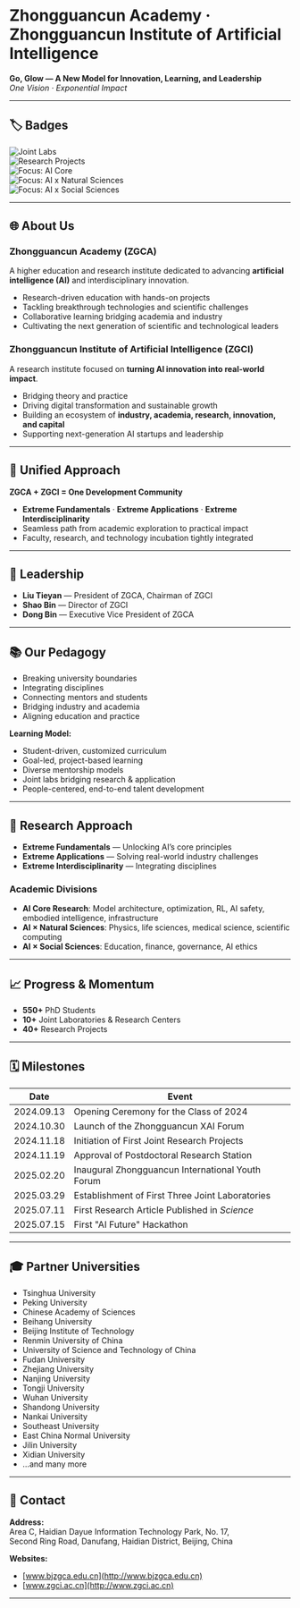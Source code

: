 # Zhongguancun Academy · Zhongguancun Institute of Artificial Intelligence

**Go, Glow — A New Model for Innovation, Learning, and Leadership**  
*One Vision · Exponential Impact*

---

## 🏷️ Badges

![Joint Labs](https://img.shields.io/badge/Joint%20Labs-10%2B-brightgreen)  
![Research Projects](https://img.shields.io/badge/Research%20Projects-40%2B-orange)  
![Focus: AI Core](https://img.shields.io/badge/Focus-AI%20Core%20Research-purple)  
![Focus: AI x Natural Sciences](https://img.shields.io/badge/Focus-AI%20x%20Natural%20Sciences-lightgrey)  
![Focus: AI x Social Sciences](https://img.shields.io/badge/Focus-AI%20x%20Social%20Sciences-yellow)  

---

## 🌐 About Us

### Zhongguancun Academy (ZGCA)
A higher education and research institute dedicated to advancing **artificial intelligence (AI)** and interdisciplinary innovation.  
- Research-driven education with hands-on projects  
- Tackling breakthrough technologies and scientific challenges  
- Collaborative learning bridging academia and industry  
- Cultivating the next generation of scientific and technological leaders  

### Zhongguancun Institute of Artificial Intelligence (ZGCI)
A research institute focused on **turning AI innovation into real-world impact**.  
- Bridging theory and practice  
- Driving digital transformation and sustainable growth  
- Building an ecosystem of **industry, academia, research, innovation, and capital**  
- Supporting next-generation AI startups and leadership  

---

## 🔗 Unified Approach

**ZGCA + ZGCI = One Development Community**  
- **Extreme Fundamentals** · **Extreme Applications** · **Extreme Interdisciplinarity**  
- Seamless path from academic exploration to practical impact  
- Faculty, research, and technology incubation tightly integrated  

---

## 👥 Leadership

- **Liu Tieyan** — President of ZGCA, Chairman of ZGCI  
- **Shao Bin** — Director of ZGCI  
- **Dong Bin** — Executive Vice President of ZGCA  

---

## 📚 Our Pedagogy

- Breaking university boundaries  
- Integrating disciplines  
- Connecting mentors and students  
- Bridging industry and academia  
- Aligning education and practice  

**Learning Model:**  
- Student-driven, customized curriculum  
- Goal-led, project-based learning  
- Diverse mentorship models  
- Joint labs bridging research & application  
- People-centered, end-to-end talent development  

---

## 🔬 Research Approach

- **Extreme Fundamentals** — Unlocking AI’s core principles  
- **Extreme Applications** — Solving real-world industry challenges  
- **Extreme Interdisciplinarity** — Integrating disciplines  

### Academic Divisions
- **AI Core Research**: Model architecture, optimization, RL, AI safety, embodied intelligence, infrastructure  
- **AI × Natural Sciences**: Physics, life sciences, medical science, scientific computing  
- **AI × Social Sciences**: Education, finance, governance, AI ethics  

---

## 📈 Progress & Momentum

- **550+** PhD Students  
- **10+** Joint Laboratories & Research Centers  
- **40+** Research Projects  

---

## 🗓️ Milestones

| Date       | Event |
|------------|------------------------------------------------|
| 2024.09.13 | Opening Ceremony for the Class of 2024 |
| 2024.10.30 | Launch of the Zhongguancun XAI Forum |
| 2024.11.18 | Initiation of First Joint Research Projects |
| 2024.11.19 | Approval of Postdoctoral Research Station |
| 2025.02.20 | Inaugural Zhongguancun International Youth Forum |
| 2025.03.29 | Establishment of First Three Joint Laboratories |
| 2025.07.11 | First Research Article Published in *Science* |
| 2025.07.15 | First "AI Future" Hackathon |

---

## 🎓 Partner Universities

- Tsinghua University  
- Peking University  
- Chinese Academy of Sciences  
- Beihang University  
- Beijing Institute of Technology  
- Renmin University of China  
- University of Science and Technology of China  
- Fudan University  
- Zhejiang University  
- Nanjing University  
- Tongji University  
- Wuhan University  
- Shandong University  
- Nankai University  
- Southeast University  
- East China Normal University  
- Jilin University  
- Xidian University  
- …and many more  

---

## 📍 Contact

**Address:**  
Area C, Haidian Dayue Information Technology Park, No. 17,  
Second Ring Road, Danufang, Haidian District, Beijing, China  

**Websites:**  
- [www.bjzgca.edu.cn](http://www.bjzgca.edu.cn)  
- [www.zgci.ac.cn](http://www.zgci.ac.cn)  

---
